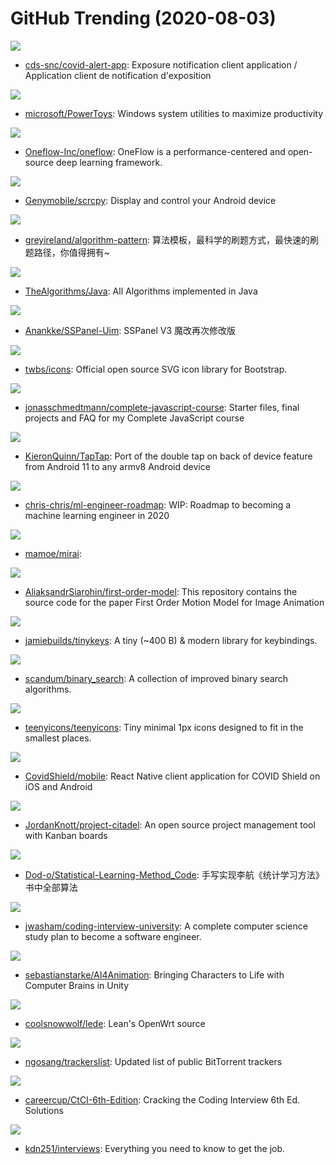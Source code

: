 # GitHub Trending (2020-08-03)

![](https://img.shields.io/badge/TypeScript-New%20172-green?style=flat-square&logo=appveyor)
- [cds-snc/covid-alert-app](https://github.com/cds-snc/covid-alert-app): Exposure notification client application / Application client de notification d'exposition

![](https://img.shields.io/badge/C%2B%2B-New%20426-green?style=flat-square&logo=appveyor)
- [microsoft/PowerToys](https://github.com/microsoft/PowerToys): Windows system utilities to maximize productivity

![](https://img.shields.io/badge/C%2B%2B-New%20516-green?style=flat-square&logo=appveyor)
- [Oneflow-Inc/oneflow](https://github.com/Oneflow-Inc/oneflow): OneFlow is a performance-centered and open-source deep learning framework.

![](https://img.shields.io/badge/C-New%20154-green?style=flat-square&logo=appveyor)
- [Genymobile/scrcpy](https://github.com/Genymobile/scrcpy): Display and control your Android device

![](https://img.shields.io/badge/Go-New%20208-green?style=flat-square&logo=appveyor)
- [greyireland/algorithm-pattern](https://github.com/greyireland/algorithm-pattern): 算法模板，最科学的刷题方式，最快速的刷题路径，你值得拥有~

![](https://img.shields.io/badge/Java-New%20409-green?style=flat-square&logo=appveyor)
- [TheAlgorithms/Java](https://github.com/TheAlgorithms/Java): All Algorithms implemented in Java

![](https://img.shields.io/badge/Smarty-New%2056-green?style=flat-square&logo=appveyor)
- [Anankke/SSPanel-Uim](https://github.com/Anankke/SSPanel-Uim): SSPanel V3 魔改再次修改版

![](https://img.shields.io/badge/JavaScript-New%20485-green?style=flat-square&logo=appveyor)
- [twbs/icons](https://github.com/twbs/icons): Official open source SVG icon library for Bootstrap.

![](https://img.shields.io/badge/JavaScript-New%2030-green?style=flat-square&logo=appveyor)
- [jonasschmedtmann/complete-javascript-course](https://github.com/jonasschmedtmann/complete-javascript-course): Starter files, final projects and FAQ for my Complete JavaScript course

![](https://img.shields.io/badge/Kotlin-New%20265-green?style=flat-square&logo=appveyor)
- [KieronQuinn/TapTap](https://github.com/KieronQuinn/TapTap): Port of the double tap on back of device feature from Android 11 to any armv8 Android device

![](https://img.shields.io/badge/none-New%20175-green?style=flat-square&logo=appveyor)
- [chris-chris/ml-engineer-roadmap](https://github.com/chris-chris/ml-engineer-roadmap): WIP: Roadmap to becoming a machine learning engineer in 2020

![](https://img.shields.io/badge/none-New%20213-green?style=flat-square&logo=appveyor)
- [mamoe/mirai](https://github.com/mamoe/mirai): 

![](https://img.shields.io/badge/Jupyter%20Notebook-New%20120-green?style=flat-square&logo=appveyor)
- [AliaksandrSiarohin/first-order-model](https://github.com/AliaksandrSiarohin/first-order-model): This repository contains the source code for the paper First Order Motion Model for Image Animation

![](https://img.shields.io/badge/TypeScript-New%20442-green?style=flat-square&logo=appveyor)
- [jamiebuilds/tinykeys](https://github.com/jamiebuilds/tinykeys): A tiny (~400 B) & modern library for keybindings.

![](https://img.shields.io/badge/C-New%2062-green?style=flat-square&logo=appveyor)
- [scandum/binary_search](https://github.com/scandum/binary_search): A collection of improved binary search algorithms.

![](https://img.shields.io/badge/JavaScript-New%20406-green?style=flat-square&logo=appveyor)
- [teenyicons/teenyicons](https://github.com/teenyicons/teenyicons): Tiny minimal 1px icons designed to fit in the smallest places.

![](https://img.shields.io/badge/TypeScript-New%2033-green?style=flat-square&logo=appveyor)
- [CovidShield/mobile](https://github.com/CovidShield/mobile): React Native client application for COVID Shield on iOS and Android

![](https://img.shields.io/badge/TypeScript-New%20179-green?style=flat-square&logo=appveyor)
- [JordanKnott/project-citadel](https://github.com/JordanKnott/project-citadel): An open source project management tool with Kanban boards

![](https://img.shields.io/badge/Python-New%20101-green?style=flat-square&logo=appveyor)
- [Dod-o/Statistical-Learning-Method_Code](https://github.com/Dod-o/Statistical-Learning-Method_Code): 手写实现李航《统计学习方法》书中全部算法

![](https://img.shields.io/badge/none-New%20338-green?style=flat-square&logo=appveyor)
- [jwasham/coding-interview-university](https://github.com/jwasham/coding-interview-university): A complete computer science study plan to become a software engineer.

![](https://img.shields.io/badge/C%2B%2B-New%2063-green?style=flat-square&logo=appveyor)
- [sebastianstarke/AI4Animation](https://github.com/sebastianstarke/AI4Animation): Bringing Characters to Life with Computer Brains in Unity

![](https://img.shields.io/badge/C-New%2044-green?style=flat-square&logo=appveyor)
- [coolsnowwolf/lede](https://github.com/coolsnowwolf/lede): Lean's OpenWrt source

![](https://img.shields.io/badge/none-New%2043-green?style=flat-square&logo=appveyor)
- [ngosang/trackerslist](https://github.com/ngosang/trackerslist): Updated list of public BitTorrent trackers

![](https://img.shields.io/badge/Java-New%20252-green?style=flat-square&logo=appveyor)
- [careercup/CtCI-6th-Edition](https://github.com/careercup/CtCI-6th-Edition): Cracking the Coding Interview 6th Ed. Solutions

![](https://img.shields.io/badge/Java-New%20337-green?style=flat-square&logo=appveyor)
- [kdn251/interviews](https://github.com/kdn251/interviews): Everything you need to know to get the job.

